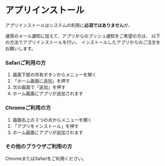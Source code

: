 # アプリインストール

アプリインストールはシステムの利用に**必須ではありません**が、


通常のメール通知に加えて、アプリからのプッシュ通知をご希望の方は、
以下の方法でアプリインストールを行い、
インストールしたアプリからのご注文をお願いします。

### Safariご利用の方

1. 画面下部の共有ボタンからメニューを開く
2. 「ホーム画面に追加」を押す
3. 次の画面で「追加」を押す
4. ホーム画面にアプリが追加されます

### Chromeご利用の方

1. 画面右上の３つの点からメニューを開く
2. 「アプリをインストール」を押す
3. ホーム画面にアプリが追加されます

### その他のブラウザご利用の方

ChromeまたはSafariをご利用ください。